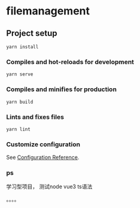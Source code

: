 <!--
 * @Autor: junhui li
 * @Date: 2021-04-13 19:58:10
 * @LastEditors: Please set LastEditors
 * @LastEditTime: 2021-04-13 21:22:50
 * @Description: 
-->
# filemanagement


## Project setup
```
yarn install
```

### Compiles and hot-reloads for development
```
yarn serve
```

### Compiles and minifies for production
```
yarn build
```

### Lints and fixes files
```
yarn lint
```

### Customize configuration
See [Configuration Reference](https://cli.vuejs.org/config/).

### ps
学习型项目， 测试node vue3 ts语法

。。。。

